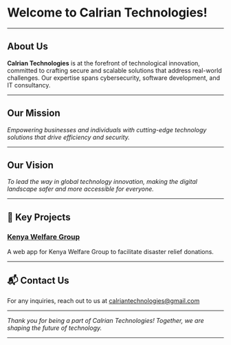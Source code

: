 # Welcome to Calrian Technologies!

---

## About Us
**Calrian Technologies** is at the forefront of technological innovation, committed to crafting secure and scalable solutions that address real-world challenges. Our expertise spans cybersecurity, software development, and IT consultancy.

---

## Our Mission
*Empowering businesses and individuals with cutting-edge technology solutions that drive efficiency and security.*

---

## Our Vision
*To lead the way in global technology innovation, making the digital landscape safer and more accessible for everyone.*

---

## 🌟 Key Projects

### [Kenya Welfare Group](https://github.com/Calrian-Technologies/Kenya-Welfare-Group)
A web app for Kenya Welfare Group to facilitate disaster relief donations.

---

## 📬 Contact Us
For any inquiries, reach out to us at [calriantechnologies@gmail.com](mailto:calriantechnologies@gmail.com)

---

*Thank you for being a part of Calrian Technologies! Together, we are shaping the future of technology.*

---


